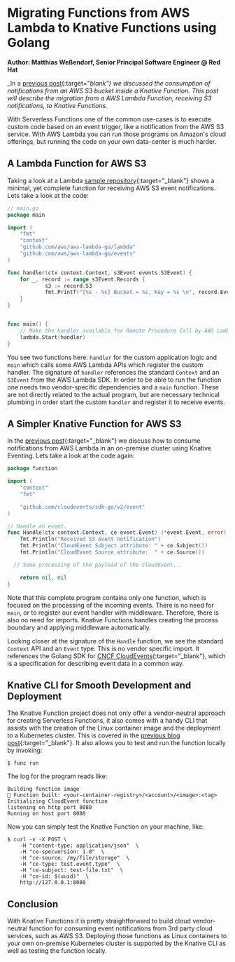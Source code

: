 # Migrating Functions from AWS Lambda to Knative Functions using Golang

**Author: Matthias Weßendorf, Senior Principal Software Engineer @ Red Hat**

_In a [previous post](/blog/articles/consuming_s3_data_with_knative){:target="_blank"} we discussed the consumption of notifications from an AWS S3 bucket inside a Knative Function. This post will describe the migration from a AWS Lambda Function, receiving S3 notifications, to Knative Functions._

With Serverless Functions one of the common use-cases is to execute custom code based on an event trigger, like a notification from the AWS S3 service. With AWS Lambda you can run those programs on Amazon's cloud offerings, but running the code on your own data-center is much harder.

## A Lambda Function for AWS S3

Taking a look at a Lambda [sample repository](https://github.com/aws/aws-lambda-go/blob/main/events/README_S3.md){:target="_blank"} shows a minimal, yet complete function for receiving AWS S3 event notifications. Lets take a look at the code:

```go
// main.go
package main

import (
	"fmt"
	"context"
	"github.com/aws/aws-lambda-go/lambda"
	"github.com/aws/aws-lambda-go/events"
)

func handler(ctx context.Context, s3Event events.S3Event) {
  	for _, record := range s3Event.Records {
      		s3 := record.S3
      		fmt.Printf("[%s - %s] Bucket = %s, Key = %s \n", record.EventSource, record.EventTime, s3.Bucket.Name, s3.Object.Key)
  	}
}


func main() {
	// Make the handler available for Remote Procedure Call by AWS Lambda
	lambda.Start(handler)
}
```

You see two functions here: `handler` for the custom application logic and `main` which calls some AWS Lambda APIs which register the custom handler. The signature of `handler` references the standard `Context` and an `S3Event` from the AWS Lambda SDK. In order to be able to run the function one needs two vendor-specific dependencies and a `main` function.  These are not directly related to the actual program, but are necessary technical plumbing in order start the custom `handler` and register it to receive events.


## A Simpler Knative Function for AWS S3

In the [previous post](/blog/articles/consuming_s3_data_with_knative){:target="_blank"} we discuss how to consume notifications from AWS Lambda in an on-premise cluster using Knative Eventing.  Lets take a look at the code again:

```go
package function

import (
	"context"
	"fmt"

	"github.com/cloudevents/sdk-go/v2/event"
)

// Handle an event.
func Handle(ctx context.Context, ce event.Event) (*event.Event, error) {
	fmt.Println("Received S3 event notification")
	fmt.Println("CloudEvent Subject attribute: " + ce.Subject())
	fmt.Println("CloudEvent Source attribute:  " + ce.Source())

  // Some processing of the payload of the CloudEvent...

	return nil, nil
}
```

Note that this complete program contains only one function, which is focused on the processing of the incoming events.  There is no need for `main`, or to register our event handler with middleware.  Therefore, there is also no need for imports. Knative Functions handles creating the process boundary and applying middleware automatically.

Looking closer at the signature of the `Handle` function, we see the standard `Context` API and an `Event` type. This is no vendor specific import. It references the Golang SDK for [CNCF CloudEvents](https://www.cncf.io/projects/cloudevents/){:target="_blank"}, which is a specification for describing event data in a common way.

## Knative CLI for Smooth Development and Deployment

The Knative Function project does not only offer a vendor-neutral approach for creating Serverless Functions, it also comes with a handy CLI that assists with the creation of the Linux container image and the deployment to a Kubernetes cluster.  This is covered in the [previous blog post](/blog/articles/consuming_s3_data_with_knative){:target="_blank"}. It also allows you to test and run the function locally by  invoking:

```
$ func run
```

The log for the program reads like:

```
Building function image
🙌 Function built: <your-container-registry>/<account>/<image>:<tag>
Initializing CloudEvent function
listening on http port 8080
Running on host port 8080
```

Now you can simply test the Knative Function on your machine, like:

```
$ curl -v -X POST \
    -H "content-type: application/json"  \
    -H "ce-specversion: 1.0"  \
    -H "ce-source: /my/file/storage"  \
    -H "ce-type: test.event.type"  \
    -H "ce-subject: test-file.txt"  \
    -H "ce-id: $(uuid)"  \
    http://127.0.0.1:8080
```


## Conclusion

With Knative Functions it is pretty straightforward to build cloud vendor-neutral function for consuming event notifications from 3rd party cloud services, such as AWS S3. Deploying those functions as Linux containers to your own on-premise Kubernetes cluster is supported by the Knative CLI as well as testing the function locally.
